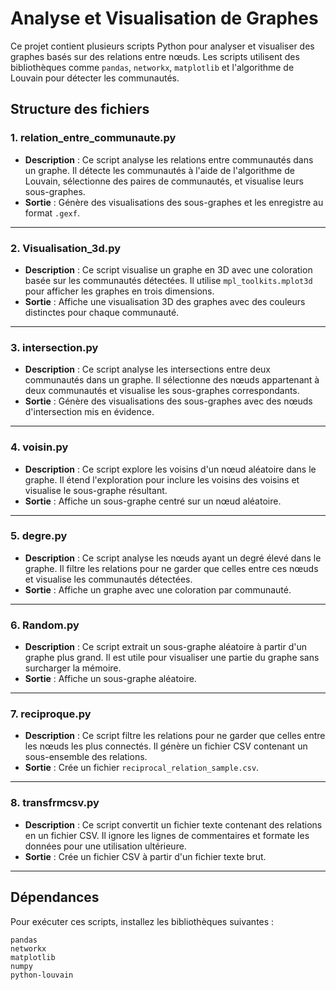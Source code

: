 # Analyse et Visualisation de Graphes

Ce projet contient plusieurs scripts Python pour analyser et visualiser des graphes basés sur des relations entre nœuds. Les scripts utilisent des bibliothèques comme `pandas`, `networkx`, `matplotlib` et l'algorithme de Louvain pour détecter les communautés.

## Structure des fichiers

### 1. **relation_entre_communaute.py**
- **Description** : Ce script analyse les relations entre communautés dans un graphe. Il détecte les communautés à l'aide de l'algorithme de Louvain, sélectionne des paires de communautés, et visualise leurs sous-graphes.
- **Sortie** : Génère des visualisations des sous-graphes et les enregistre au format `.gexf`.

---

### 2. **Visualisation_3d.py**
- **Description** : Ce script visualise un graphe en 3D avec une coloration basée sur les communautés détectées. Il utilise `mpl_toolkits.mplot3d` pour afficher les graphes en trois dimensions.
- **Sortie** : Affiche une visualisation 3D des graphes avec des couleurs distinctes pour chaque communauté.

---

### 3. **intersection.py**
- **Description** : Ce script analyse les intersections entre deux communautés dans un graphe. Il sélectionne des nœuds appartenant à deux communautés et visualise les sous-graphes correspondants.
- **Sortie** : Génère des visualisations des sous-graphes avec des nœuds d'intersection mis en évidence.

---

### 4. **voisin.py**
- **Description** : Ce script explore les voisins d'un nœud aléatoire dans le graphe. Il étend l'exploration pour inclure les voisins des voisins et visualise le sous-graphe résultant.
- **Sortie** : Affiche un sous-graphe centré sur un nœud aléatoire.

---

### 5. **degre.py**
- **Description** : Ce script analyse les nœuds ayant un degré élevé dans le graphe. Il filtre les relations pour ne garder que celles entre ces nœuds et visualise les communautés détectées.
- **Sortie** : Affiche un graphe avec une coloration par communauté.

---

### 6. **Random.py**
- **Description** : Ce script extrait un sous-graphe aléatoire à partir d'un graphe plus grand. Il est utile pour visualiser une partie du graphe sans surcharger la mémoire.
- **Sortie** : Affiche un sous-graphe aléatoire.

---

### 7. **reciproque.py**
- **Description** : Ce script filtre les relations pour ne garder que celles entre les nœuds les plus connectés. Il génère un fichier CSV contenant un sous-ensemble des relations.
- **Sortie** : Crée un fichier `reciprocal_relation_sample.csv`.

---

### 8. **transfrmcsv.py**
- **Description** : Ce script convertit un fichier texte contenant des relations en un fichier CSV. Il ignore les lignes de commentaires et formate les données pour une utilisation ultérieure.
- **Sortie** : Crée un fichier CSV à partir d'un fichier texte brut.

---

## Dépendances

Pour exécuter ces scripts, installez les bibliothèques suivantes :

```plaintext
pandas
networkx
matplotlib
numpy
python-louvain